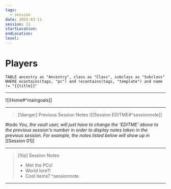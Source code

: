 ```yaml
---
tags:
  - session
date: 2024-03-11
session: 11
startLocation: 
endLocation: 
level:
---
```

# Players 
```dataview
TABLE ancestry as "Ancestry", class as "Class", subclass as "Subclass"
WHERE econtains(tags, "pc") and !econtains(tags, "template") and name != "{{title}}"
```

---
![[Home#^maingoals]]

---
> [!danger] Previous Session Notes
![[Session EDITME#^sessionnote]]

#todo *You, the vault user, will just have to change the 'EDITME' above to the previous session's number in order to display notes taken in the previous session. For example, the notes listed below will show up in* [[Session 01]]

---
> [!tip] Session Notes
> - Met the PCs!
> - World lore?!
> - Cool items?
^sessionnote

--- 

